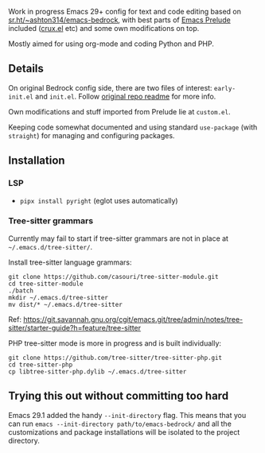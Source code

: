 Work in progress Emacs 29+ config for text and code editing based on [sr.ht/~ashton314/emacs-bedrock](https://sr.ht/~ashton314/emacs-bedrock/), with best parts of [Emacs Prelude](https://github.com/bbatsov/prelude) included ([crux.el](https://github.com/bbatsov/crux) etc) and some own modifications on top.

Mostly aimed for using org-mode and coding Python and PHP.

## Details

On original Bedrock config side, there are two files of interest: `early-init.el` and `init.el`. Follow [original repo readme](https://sr.ht/~ashton314/emacs-bedrock/) for more info.

Own modifications and stuff imported from Prelude lie at `custom.el`.

Keeping code somewhat documented and using standard `use-package` (with `straight`) for managing and configuring packages.
## Installation
### LSP

- `pipx install pyright` (eglot uses automatically)

### Tree-sitter grammars

Currently may fail to start if tree-sitter grammars are not in place at `~/.emacs.d/tree-sitter/`.

Install tree-sitter language grammars:

```
git clone https://github.com/casouri/tree-sitter-module.git
cd tree-sitter-module
./batch
mkdir ~/.emacs.d/tree-sitter
mv dist/* ~/.emacs.d/tree-sitter

```

Ref: https://git.savannah.gnu.org/cgit/emacs.git/tree/admin/notes/tree-sitter/starter-guide?h=feature/tree-sitter


PHP tree-sitter mode is more in progress and is built individually:

```
git clone https://github.com/tree-sitter/tree-sitter-php.git
cd tree-sitter-php
cp libtree-sitter-php.dylib ~/.emacs.d/tree-sitter
```


## Trying this out without committing too hard

Emacs 29.1 added the handy `--init-directory` flag. This means that you can run `emacs --init-directory path/to/emacs-bedrock/` and all the customizations and package installations will be isolated to the project directory. 

